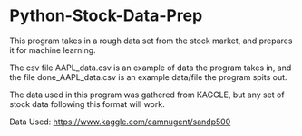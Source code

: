 # Python-Stock-Data-Prep
This program takes in a rough data set from the stock market, and prepares it for machine learning. 

The csv file AAPL_data.csv is an example of data the program takes in, and the file done_AAPL_data.csv is an example data/file the program spits out.

The data used in this program was gathered from KAGGLE, but any set of stock data following this format will work.

Data Used: https://www.kaggle.com/camnugent/sandp500
